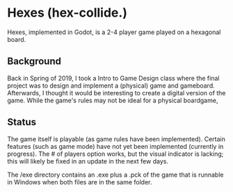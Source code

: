 # Hexes (hex-collide.)

Hexes, implemented in Godot, is a 2-4 player game played on a hexagonal board.

## Background

Back in Spring of 2019, I took a Intro to Game Design class where the final project was to design and implement a (physical) game and gameboard. Afterwards, I thought it would be interesting to create a digital version of the game. While the game's rules may not be ideal for a physical boardgame, 

## Status

The game itself is playable (as game rules have been implemented). Certain features (such as game mode) have not yet been implemented (currently in progress). The # of players option works, but the visual indicator is lacking; this will likely be fixed in an update in the next few days. 

The /exe directory contains an .exe plus a .pck of the game that is runnable in Windows when both files are in the same folder.